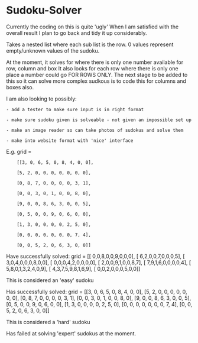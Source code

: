 # Sudoku-Solver

Currently the coding on this is quite 'ugly'
When I am satisfied with the overall result I plan to go back and tidy it up considerably.

Takes a nested list where each sub list is the row.
0 values represent empty/unknown values of the sudoku.

At the moment, it solves for where there is only one number available for row, column and box
It also looks for each row where there is only one place a number could go FOR ROWS ONLY.
The next stage to be added to this so it can solve more complex sudkous is to code this for columns and boxes also.

I am also looking to possibly:

    - add a tester to make sure input is in right format
    
    - make sure sudoku given is solveable - not given an impossible set up
    
    - make an image reader so can take photos of sudokus and solve them
    
    - make into website format with 'nice' interface
    

E.g.
grid = 

        [[3, 0, 6, 5, 0, 8, 4, 0, 0],

        [5, 2, 0, 0, 0, 0, 0, 0, 0],
        
        [0, 8, 7, 0, 0, 0, 0, 3, 1],
        
        [0, 0, 3, 0, 1, 0, 0, 8, 0],
        
        [9, 0, 0, 8, 6, 3, 0, 0, 5],
        
        [0, 5, 0, 0, 9, 0, 6, 0, 0],
        
        [1, 3, 0, 0, 0, 0, 2, 5, 0],
        
        [0, 0, 0, 0, 0, 0, 0, 7, 4],
        
        [0, 0, 5, 2, 0, 6, 3, 0, 0]]
        

Have successfully solved:
grid = [[ 0,0,8,0,0,9,0,0,0],
        [ 6,2,0,0,7,0,0,0,5],
        [ 3,0,4,0,0,0,8,0,0],
        [ 0,0,0,4,2,0,0,0,0],
        [ 2,0,0,9,1,0,0,8,7],
        [ 7,9,1,6,0,0,0,0,4],
        [ 5,8,0,1,3,2,4,0,9],
        [ 4,3,7,5,9,8,1,6,9],
        [ 0,0,2,0,0,0,5,0,0]]

This is considered an 'easy' sudoku

Has successfully solved:
grid = [[3, 0, 6, 5, 0, 8, 4, 0, 0],
        [5, 2, 0, 0, 0, 0, 0, 0, 0],
        [0, 8, 7, 0, 0, 0, 0, 3, 1],
        [0, 0, 3, 0, 1, 0, 0, 8, 0],
        [9, 0, 0, 8, 6, 3, 0, 0, 5],
        [0, 5, 0, 0, 9, 0, 6, 0, 0],
        [1, 3, 0, 0, 0, 0, 2, 5, 0],
        [0, 0, 0, 0, 0, 0, 0, 7, 4],
        [0, 0, 5, 2, 0, 6, 3, 0, 0]]
        
 This is considered a 'hard' sudoku
 
 Has failed at solving 'expert' sudokus at the moment.
